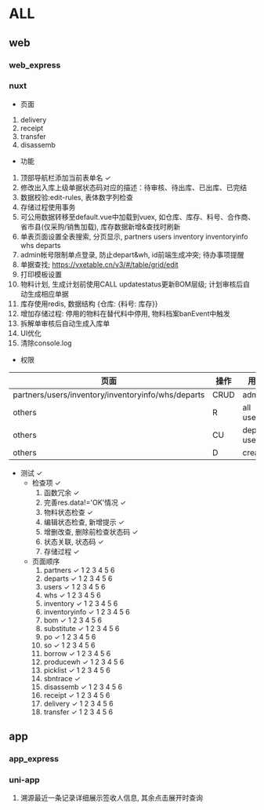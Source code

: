 # ALL

## web

### web_express

### nuxt

- 页面

1. delivery
2. receipt
3. transfer
4. disassemb

- 功能

1. 顶部导航栏添加当前表单名 ✓
2. 修改出入库上级单据状态码对应的描述：待审核、待出库、已出库、已完结
3. 数据校验:edit-rules, 表体数字列检查
4. 存储过程使用事务
5. 可公用数据转移至default.vue中加载到vuex, 如仓库、库存、料号、合作商、省市县(仅采购/销售加载), 库存数据新增&查找时刷新
6. 单表页面设置全表搜索, 分页显示, partners users inventory inventoryinfo whs departs
7. admin帐号限制单点登录, 防止depart&wh, id前端生成冲突; 待办事项提醒
8. 单据查找; <https://vxetable.cn/v3/#/table/grid/edit>
9. 打印模板设置
10. 物料计划, 生成计划前使用CALL updatestatus更新BOM层级; 计划审核后自动生成相应单据
11. 库存使用redis, 数据结构 {仓库: {料号: 库存}}
12. 增加存储过程: 停用的物料在替代料中停用, 物料档案banEvent中触发
13. 拆解单审核后自动生成入库单
14. UI优化
15. 清除console.log

- 权限

| 页面    | 操作       | 用户       |
| ------- | --------- | ---------- |
| partners/users/inventory/inventoryinfo/whs/departs     | CRUD  | admin |
| others     | R  | all users |
| others     | CU  | depart users |
| others     | D  | creator |

- 测试 ✓
  - 检查项 ✓
    1. 函数冗余 ✓
    2. 完善res.data!='OK'情况 ✓
    3. 物料状态检查 ✓
    4. 编辑状态检查, 新增提示 ✓
    5. 增删改查, 删除前检查状态码 ✓
    6. 状态关联, 状态码 ✓
    7. 存储过程 ✓
  - 页面顺序
    1. partners ✓ 1 2 3 4 5 6
    2. departs ✓ 1 2 3 4 5 6
    3. users ✓ 1 2 3 4 5 6
    4. whs ✓ 1 2 3 4 5 6
    5. inventory ✓ 1 2 3 4 5 6
    6. inventoryinfo ✓ 1 2 3 4 5 6
    7. bom ✓ 1 2 3 4 5 6
    8. substitute ✓ 1 2 3 4 5 6
    9. po ✓ 1 2 3 4 5 6
    10. so ✓ 1 2 3 4 5 6
    11. borrow ✓ 1 2 3 4 5 6
    12. producewh ✓ 1 2 3 4 5 6
    13. picklist ✓ 1 2 3 4 5 6
    14. sbntrace ✓
    15. disassemb ✓ 1 2 3 4 5 6
    16. receipt ✓ 1 2 3 4 5 6
    17. delivery ✓ 1 2 3 4 5 6
    18. transfer ✓ 1 2 3 4 5 6

## app

### app_express

### uni-app

1. 溯源最近一条记录详细展示签收人信息, 其余点击展开时查询
